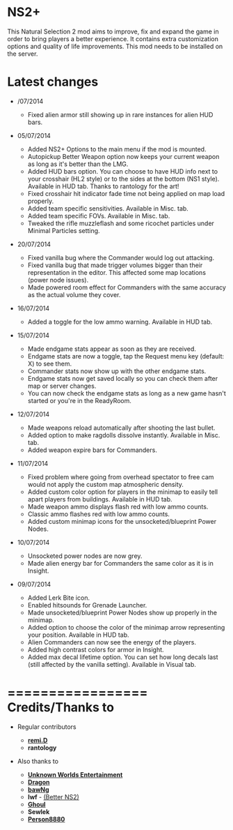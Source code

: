 ﻿NS2+
==========
This Natural Selection 2 mod aims to improve, fix and expand the game in order to bring players a better experience. It contains extra customization options and quality of life improvements. This mod needs to be installed on the server.

Latest changes
==============
- /07/2014
	- Fixed alien armor still showing up in rare instances for alien HUD bars.

- 05/07/2014
	- Added NS2+ Options to the main menu if the mod is mounted.
	- Autopickup Better Weapon option now keeps your current weapon as long as it's better than the LMG.
	- Added HUD bars option. You can choose to have HUD info next to your crosshair (HL2 style) or to the sides at the bottom (NS1 style). Available in HUD tab. Thanks to rantology for the art!
	- Fixed crosshair hit indicator fade time not being applied on map load properly.
	- Added team specific sensitivities. Available in Misc. tab.
	- Added team specific FOVs. Available in Misc. tab.
	- Tweaked the rifle muzzleflash and some ricochet particles under Minimal Particles setting.

- 20/07/2014
	- Fixed vanilla bug where the Commander would log out attacking.
	- Fixed vanilla bug that made trigger volumes bigger than their representation in the editor. This affected some map locations (power node issues).
	- Made powered room effect for Commanders with the same accuracy as the actual volume they cover.

- 16/07/2014
	- Added a toggle for the low ammo warning. Available in HUD tab.

- 15/07/2014
	- Made endgame stats appear as soon as they are received.
	- Endgame stats are now a toggle, tap the Request menu key (default: X) to see them.
	- Commander stats now show up with the other endgame stats.
	- Endgame stats now get saved locally so you can check them after map or server changes.
	- You can now check the endgame stats as long as a new game hasn't started or you're in the ReadyRoom.

- 12/07/2014
	- Made weapons reload automatically after shooting the last bullet.
	- Added option to make ragdolls dissolve instantly. Available in Misc. tab.
	- Added weapon expire bars for Commanders.

- 11/07/2014
	- Fixed problem where going from overhead spectator to free cam would not apply the custom map atmospheric density.
	- Added custom color option for players in the minimap to easily tell apart players from buildings. Available in HUD tab.
	- Made weapon ammo displays flash red with low ammo counts.
	- Classic ammo flashes red with low ammo counts.
	- Added custom minimap icons for the unsocketed/blueprint Power Nodes.

- 10/07/2014
	- Unsocketed power nodes are now grey.
	- Made alien energy bar for Commanders the same color as it is in Insight.

- 09/07/2014
	- Added Lerk Bite icon.
	- Enabled hitsounds for Grenade Launcher.
	- Made unsocketed/blueprint Power Nodes show up properly in the minimap.
	- Added option to choose the color of the minimap arrow representing your position. Available in HUD tab.
	- Alien Commanders can now see the energy of the players.
	- Added high contrast colors for armor in Insight.
	- Added max decal lifetime option. You can set how long decals last (still affected by the vanilla setting). Available in Visual tab.

=================
Credits/Thanks to
=================
- Regular contributors
	- [**remi.D**](https://github.com/sclark39)
	- **rantology**

- Also thanks to
	- [**Unknown Worlds Entertainment**](http://unknownworlds.com)
	- [**Dragon**](https://github.com/xToken)
	- [**bawNg**](https://github.com/bawNg)
	- **lwf** - [(Better NS2)](http://steamcommunity.com/sharedfiles/filedetails/?id=113116595)
	- [**Ghoul**](https://github.com/BrightPaul)
	- **Sewlek**
	- [**Person8880**](https://github.com/Person8880)

